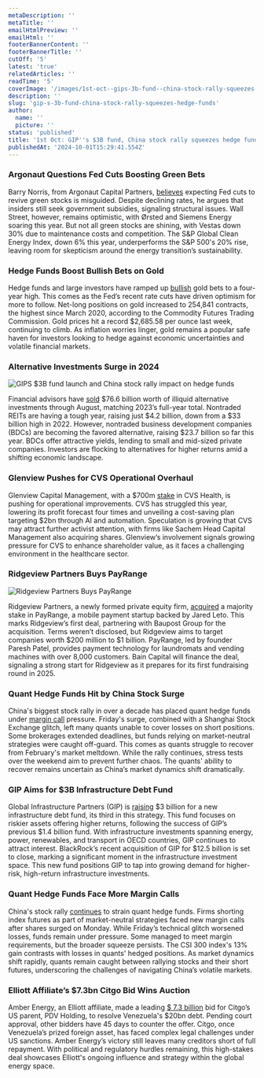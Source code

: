 ```yaml
---
metaDescription: ''
metaTitle: ''
emailHtmlPreview: ''
emailHtml: ''
footerBannerContent: ''
footerBannerTitle: ''
cutOff: '5'
latest: 'true'
relatedArticles: ''
readTime: '5'
coverImage: '/images/1st-oct--gips-3b-fund--china-stock-rally-squeezes-hedge-funds-a--1--U4Mj.webp'
description: ''
slug: 'gip-s-3b-fund-china-stock-rally-squeezes-hedge-funds'
author:
  name: ''
  picture: ''
status: 'published'
title: '1st Oct: GIP''s $3B fund, China stock rally squeezes hedge funds'
publishedAt: '2024-10-01T15:29:41.554Z'
---
```


### Argonaut Questions Fed Cuts Boosting Green Bets

Barry Norris, from Argonaut Capital Partners, [believes](https://www.hedgeweek.com/argonaut-betting-against-fed-cuts-reviving-green-bets/) expecting Fed cuts to revive green stocks is misguided. Despite declining rates, he argues that insiders still seek government subsidies, signaling structural issues. Wall Street, however, remains optimistic, with Ørsted and Siemens Energy soaring this year. But not all green stocks are shining, with Vestas down 30% due to maintenance costs and competition. The S&P Global Clean Energy Index, down 6% this year, underperforms the S&P 500's 20% rise, leaving room for skepticism around the energy transition’s sustainability.

### Hedge Funds Boost Bullish Bets on Gold

Hedge funds and large investors have ramped up [bullish](https://www.hedgeweek.com/hedge-funds-up-bullish-gold-bets-to-four-year-high/#:~:text=Bullish%20bets%20on%20gold%20by,to%20a%20report%20by%20Bloomberg.) gold bets to a four-year high. This comes as the Fed’s recent rate cuts have driven optimism for more to follow. Net-long positions on gold increased to 254,841 contracts, the highest since March 2020, according to the Commodity Futures Trading Commission. Gold prices hit a record $2,685.58 per ounce last week, continuing to climb. As inflation worries linger, gold remains a popular safe haven for investors looking to hedge against economic uncertainties and volatile financial markets.

### Alternative Investments Surge in 2024

![GIPS $3B fund launch and China stock rally impact on hedge funds](/images/1st-oct--gips-3b-fund--china-stock-rally-squeezes-hedge-funds-a--1--U3ND.webp)

Financial advisors have [sold](https://www.investmentnews.com/alternatives/sales-of-alternative-investments-climbing-in-2024/257435#:~:text=%E2%80%9CFundraising%20in%20alternative%20investments%20through,chairman%20of%20Robert%20A.%20Stanger.) $76.6 billion worth of illiquid alternative investments through August, matching 2023’s full-year total. Nontraded REITs are having a tough year, raising just $4.2 billion, down from a $33 billion high in 2022. However, nontraded business development companies (BDCs) are becoming the favored alternative, raising $23.7 billion so far this year. BDCs offer attractive yields, lending to small and mid-sized private companies. Investors are flocking to alternatives for higher returns amid a shifting economic landscape.

### Glenview Pushes for CVS Operational Overhaul

Glenview Capital Management, with a $700m [stake](https://www.hedgeweek.com/glenview-wants-operational-improvements-at-cvs-health/) in CVS Health, is pushing for operational improvements. CVS has struggled this year, lowering its profit forecast four times and unveiling a cost-saving plan targeting $2bn through AI and automation. Speculation is growing that CVS may attract further activist attention, with firms like Sachem Head Capital Management also acquiring shares. Glenview’s involvement signals growing pressure for CVS to enhance shareholder value, as it faces a challenging environment in the healthcare sector.

### Ridgeview Partners Buys PayRange

![Ridgeview Partners Buys PayRange](/images/1st-oct--gips-3b-fund--china-stock-rally-squeezes-hedge-funds-b--1--g2Mj.webp)

Ridgeview Partners, a newly formed private equity firm, [acquired](https://www.bnnbloomberg.ca/investing/2024/09/30/private-equity-firm-ridgeview-buys-payrange-in-first-deal/) a majority stake in PayRange, a mobile payment startup backed by Jared Leto. This marks Ridgeview’s first deal, partnering with Baupost Group for the acquisition. Terms weren’t disclosed, but Ridgeview aims to target companies worth $200 million to $1 billion. PayRange, led by founder Paresh Patel, provides payment technology for laundromats and vending machines with over 8,000 customers. Bain Capital will finance the deal, signaling a strong start for Ridgeview as it prepares for its first fundraising round in 2025.

### Quant Hedge Funds Hit by China Stock Surge

China's biggest stock rally in over a decade has placed quant hedge funds under [margin call](https://www.hedgeweek.com/quant-hedge-funds-caught-in-short-squeeze-following-china-share-surge-and-trading-glitch/) pressure. Friday's surge, combined with a Shanghai Stock Exchange glitch, left many quants unable to cover losses on short positions. Some brokerages extended deadlines, but funds relying on market-neutral strategies were caught off-guard. This comes as quants struggle to recover from February's market meltdown. While the rally continues, stress tests over the weekend aim to prevent further chaos. The quants' ability to recover remains uncertain as China’s market dynamics shift dramatically.

### GIP Aims for $3B Infrastructure Debt Fund

Global Infrastructure Partners (GIP) is [raising](https://www.bnnbloomberg.ca/business/company-news/2024/09/30/gip-targets-3-billion-for-new-infrastructure-debt-fund/) $3 billion for a new infrastructure debt fund, its third in this strategy. This fund focuses on riskier assets offering higher returns, following the success of GIP’s previous $1.4 billion fund. With infrastructure investments spanning energy, power, renewables, and transport in OECD countries, GIP continues to attract interest. BlackRock’s recent acquisition of GIP for $12.5 billion is set to close, marking a significant moment in the infrastructure investment space. This new fund positions GIP to tap into growing demand for higher-risk, high-return infrastructure investments.

### Quant Hedge Funds Face More Margin Calls

China's stock rally [continues](https://www.bnnbloomberg.ca/business/international/2024/09/30/quant-hedge-funds-face-more-margin-calls-as-chinese-stocks-surge/) to strain quant hedge funds. Firms shorting index futures as part of market-neutral strategies faced new margin calls after shares surged on Monday. While Friday’s technical glitch worsened losses, funds remain under pressure. Some managed to meet margin requirements, but the broader squeeze persists. The CSI 300 index's 13% gain contrasts with losses in quants' hedged positions. As market dynamics shift rapidly, quants remain caught between rallying stocks and their short futures, underscoring the challenges of navigating China’s volatile markets.

### Elliott Affiliate’s $7.3bn Citgo Bid Wins Auction

Amber Energy, an Elliott affiliate, made a leading [$ 7.3 billion](https://www.hedgeweek.com/elliott-affiliates-7-3bn-bid-wins-citgo-auction/) bid for Citgo’s US parent, PDV Holding, to resolve Venezuela's $20bn debt. Pending court approval, other bidders have 45 days to counter the offer. Citgo, once Venezuela’s prized foreign asset, has faced complex legal challenges under US sanctions. Amber Energy’s victory still leaves many creditors short of full repayment. With political and regulatory hurdles remaining, this high-stakes deal showcases Elliott's ongoing influence and strategy within the global energy space.